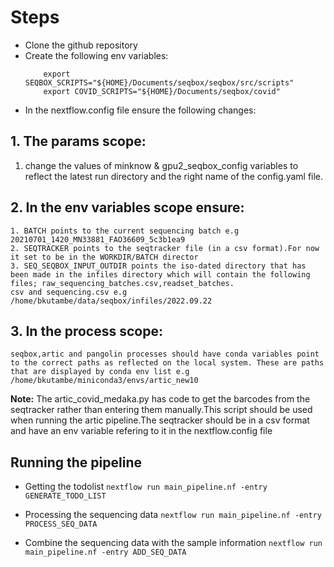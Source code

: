 # Steps

* Clone the github repository
* Create the following env variables:
    ``` 
        export SEQBOX_SCRIPTS="${HOME}/Documents/seqbox/seqbox/src/scripts"
        export COVID_SCRIPTS="${HOME}/Documents/seqbox/covid"
    ```
* In the nextflow.config file ensure the following changes:

## 1. The **params scope**:

1. change the values of minknow & gpu2_seqbox_config variables to reflect the latest run directory and the right name of the config.yaml file.

## 2. In the env variables scope ensure:

    1. BATCH points to the current sequencing batch e.g 20210701_1420_MN33881_FAO36609_5c3b1ea9
    2. SEQTRACKER points to the seqtracker file (in a csv format).For now it set to be in the WORKDIR/BATCH director
    3. SEQ_SEQBOX_INPUT_OUTDIR points the iso-dated directory that has been made in the infiles directory which will contain the following files; raw_sequencing_batches.csv,readset_batches.
    csv and sequencing.csv e.g /home/bkutambe/data/seqbox/infiles/2022.09.22

## 3. In the **process scope**:
    seqbox,artic and pangolin processes should have conda variables point to the correct paths as reflected on the local system. These are paths that are displayed by conda env list e.g /home/bkutambe/miniconda3/envs/artic_new10

**Note:** The artic_covid_medaka.py has code to get the barcodes from the seqtracker rather than entering them manually.This script should be used when running the artic pipeline.The seqtracker should be in a csv format and have an env variable refering to it in the nextflow.config file

## Running the pipeline

* Getting the todolist
`nextflow run main_pipeline.nf -entry GENERATE_TODO_LIST`

* Processing the sequencing data
`nextflow run main_pipeline.nf -entry PROCESS_SEQ_DATA`

* Combine the sequencing data with the sample information 
`nextflow run main_pipeline.nf -entry ADD_SEQ_DATA`
